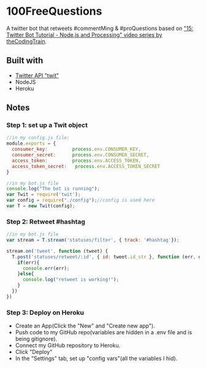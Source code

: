 # 100FreeQuestions

A twitter bot that retweets #commentMing & #proQuestions based on ["15: Twitter Bot Tutorial - Node.js and Processing" video series by theCodingTrain](https://www.youtube.com/playlist?list=PLRqwX-V7Uu6atTSxoRiVnSuOn6JHnq2yV).

## Built with

- [Twitter API "twit"](https://github.com/ttezel/twit)
- NodeJS
- Heroku

## Notes

### Step 1: set up a Twit object

```js
//in my config.js file:
module.exports = {
  consumer_key:         process.env.CONSUMER_KEY,
  consumer_secret:      process.env.CONSUMER_SECRET,
  access_token:         process.env.ACCESS_TOKEN,
  access_token_secret:   process.env.ACCESS_TOKEN_SECRET
}

//in my bot.js file
console.log("The bot is running");
var Twit = require('twit');
var config = require("./config");//config is used here
var T = new Twit(config);
```

### Step 2: Retweet #hashtag

```js
//in my bot.js file
var stream = T.stream('statuses/filter', { track: '#hashtag'});

stream.on('tweet', function (tweet) {
  T.post('statuses/retweet/:id', { id: tweet.id_str }, function (err, data, response) {
    if(err){
      console.err(err);
    }else{
      console.log("retweet is working!");
    }
  })
})
```

### Step 3: Deploy on Heroku

- Create an App(Click the "New" and "Create new app").
- Push code to my GitHub repo(variables are hidden in a .env file and is being gitignore).
- Connect my GitHub repository to Heroku.
- Click "Deploy"
- In the "Settings" tab, set up "config vars"(all the variables I hid).